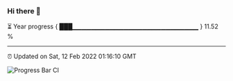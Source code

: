### Hi there 👋

⏳ Year progress { ███▁▁▁▁▁▁▁▁▁▁▁▁▁▁▁▁▁▁▁▁▁▁▁▁▁▁▁ } 11.52 %

---

⏰ Updated on Sat, 12 Feb 2022 01:16:10 GMT

![Progress Bar CI](https://github.com/ZhaoGui/ZhaoGui/workflows/Progress%20Bar%20CI/badge.svg)
